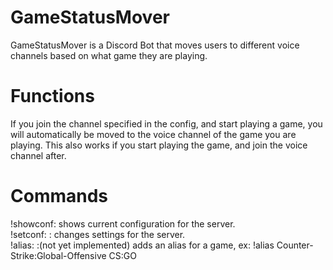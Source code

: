 # GameStatusMover
GameStatusMover is a Discord Bot that moves users to different voice channels based on what game they are playing.
# Functions
If you join the channel specified in the config, and start playing a game, you will automatically be moved to the voice channel of the game you are playing. This also works if you start playing the game, and join the voice channel after.
# Commands
!showconf: shows current configuration for the server.  
!setconf: <setting> <value>: changes settings for the server.  
!alias: <game> <alias>:(not yet implemented) adds an alias for a game, ex: !alias Counter-Strike:Global-Offensive CS:GO
